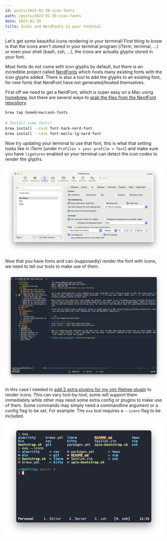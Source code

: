 ```yaml
---
id: posts/2023-01-30-icon-fonts
path: /posts/2023-01-30-icon-fonts
date: 2023-01-30
title: Icons and NerdFonts in your terminal
---
```


Let's get some beautiful icons rendering in your terminal! First thing to know is that the icons aren't stored in your terminal program (iTerm, terminal, ...) or even your shell (bash, zsh, ...), the icons are actually glyphs stored in your font.

Most fonts do not come with icon glyphs by default, but there is an incredible project called [NerdFonts](https://www.nerdfonts.com/) which hosts many existing fonts with the icon glyphs added. There is also a tool to add the glyphs to an existing font, for new fonts that NerdFont have not generated/hosted themselves.

First off we need to get a NerdFont, which is super easy on a Mac using [homebrew](https://brew.sh/), but there are several ways to [grab the files from the NerdFont repository](https://github.com/ryanoasis/nerd-fonts#font-installation).

```sh
brew tap homebrew/cask-fonts

# Install some fonts!
brew install --cask font-hack-nerd-font
brew install --cask font-meslo-lg-nerd-font
```

Now try updating your terminal to use that font, this is what that setting looks like in iTerm (under `Profiles > your profile > Text`) and make sure you have `ligatures` enabled so your terminal can detect the icon codes to render the glyphs.

![iTerm font settings](./iterm-settings.png)

Now that you have fonts and can (supposedly) render the font with icons, we need to tell our tools to make use of them.

![Vim file tree with filetype icons](./vim-with-nerdfonts.png)

In this case I needed to [add 2 extra plugins for my vim filetree plugin](https://github.com/perrupa/dotfiles/commit/7c3433d7a69f967e46a94815a6a86157ecd08b0d) to render icons. This can vary tool-by-tool, some will support them immediately while other may need some extra config or plugins to make use of them. Some commands may simply need a commandline argument or a config flag to be set. For example: The `exa` tool requires a `--icons` flag to be included.

![The exa tool requires an --icon flag to be passed](./exa-argument.png)
